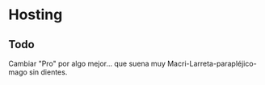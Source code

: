 # Hosting

## Todo

Cambiar "Pro" por algo mejor... que suena muy Macri-Larreta-parapléjico-mago sin dientes.
